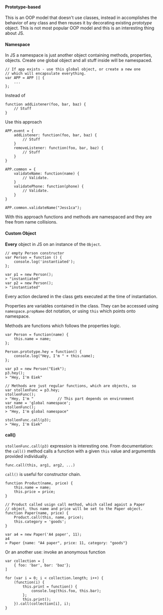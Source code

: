 #### Prototype-based
This is an OOP model that doesn't use classes, instead in accomplishes the behavior of any class and then reuses it by decorating existing *prototype* object. This is not most popular OOP model and this is an interesting thing about JS.

#### Namespace
In JS a namespace is just another object containing methods, properties, objects. Create one global object and all stuff inside will be namespaced.

```
// If app exists - use this global object, or create a new one
// which will encapsulate everything.
var APP = APP || {
	...
};
```

Instead of

```
function addListener(foo, bar, baz) {
	// Stuff
}
```

Use this approach

```
APP.event = {
	addListener: function(foo, bar, baz) {
		// Stuff
	}
	removeListener: function(foo, bar, baz) {
		// Stuff
	}
}

APP.common = {
	validateName: function(name) {
		// Validate.
	}
	validatePhone: function(phone) {
		// Validate.
	}
}

APP.common.validateName("Jess1ca");
```

With this approach functions and methods are namespaced and they are free from name collisions.


#### Custom Object
**Every** object in JS on an instance of the `Object`.

```
// empty Person constructor
var Person = function () {
	console.log('instantiated');
};

var p1 = new Person();
> "instantiated"
var p2 = new Person();
> "instantiated"
```

Every action declared in the class gets executed at the time of instantiation.

Properties are variables contained in the class. They can be accessed using `namespace.propName` dot notation, or using `this` which points onto namespace.

Methods are functions which follows the properties logic.

```
var Person = function(name) {
	this.name = name;
};

Person.prototype.hey = function() {
	console.log("Hey, I'm " + this.name);
};

var p3 = new Person("Eiek");
p3.hey();
> "Hey, I'm Eiek"

// Methods are just regular functions, which are objects, so
var stollenFunc = p3.hey;
stollenFunc();
> "Hey, I'm	"			// This part depends on environment
var name = 'global namespace';
stollenFunc();
> "Hey, I'm global namespace"

stollenFunc.call(p3);
> "Hey, I'm Eiek"
```

#### call()

`stollenFunc.call(p3)` expression is interesting one. From documentation: the `call()` method calls a function with a given `this` value and argumentds provided individually.

`func.call(this, arg1, arg2, ...)`

`call()` is useful for constructor chain.

```
function Product(name, price) {
	this.name = name;
	this.price = price;
}

// Product called usign call method, which called agaist a Paper
// object, thus name and price will be set to the Paper object.
function Paper(name, price) {
	Product.call(this, name, price);
	this.category = 'goods';
}

var a4 = new Paper('A4 paper', 11);
a4
> Paper {name: "A4 paper", price: 11, category: "goods"}
```

Or an another use: invoke an anonymous function

```
var collection = [
	{ foo: 'bar', bar: 'baz'};
]

for (var i = 0; i < collection.length; i++) {
	(function(i) {
		this.print = function() {
			console.log(this.foo, this.bar);
		};
		this.print();
	}).call(collection[i], i);
}
```